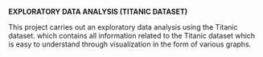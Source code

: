 **EXPLORATORY DATA ANALYSIS (TITANIC DATASET)**

This project carries out an exploratory data analysis using the Titanic dataset. which contains all information related to the Titanic dataset which is easy to understand through visualization in the form of various graphs.
